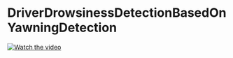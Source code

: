 # DriverDrowsinessDetectionBasedOnYawningDetection
[![Watch the video](https://youtu.be/z_NVP1ZeOBI)](https://youtu.be/z_NVP1ZeOBI)
